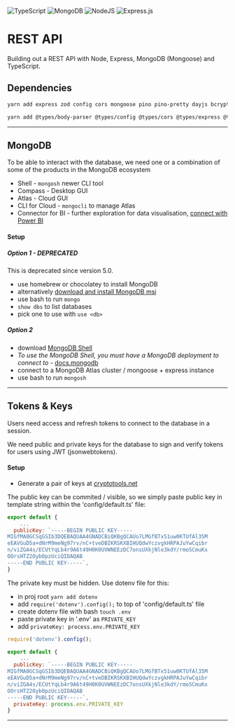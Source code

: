 ![TypeScript](https://img.shields.io/badge/typescript-%23007ACC.svg?style=for-the-badge&logo=typescript&logoColor=white)
![MongoDB](https://img.shields.io/badge/MongoDB-%234ea94b.svg?style=for-the-badge&logo=mongodb&logoColor=white)
![NodeJS](https://img.shields.io/badge/node.js-6DA55F?style=for-the-badge&logo=node.js&logoColor=white)
![Express.js](https://img.shields.io/badge/express.js-%23404d59.svg?style=for-the-badge&logo=express&logoColor=%2361DAFB)

# REST API

Building out a REST API with Node, Express, MongoDB (Mongoose) and TypeScript.

## Dependencies

```bash
yarn add express zod config cors mongoose pino pino-pretty dayjs bcrypt jsonwebtoken lodash nanoid
```

```bash
yarn add @types/body-parser @types/config @types/cors @types/express @types/node @types/pino @types/bcrypt @types/jsonwebtoken @types/lodash @types/nanoid ts-node-dev typescript -D
```

---

## MongoDB

To be able to interact with the database, we need one or a combination of some of the products in the MongoDB ecosystem

- Shell - `mongosh` newer CLI tool
- Compass - Desktop GUI
- Atlas - Cloud GUI
- CLI for Cloud - `mongocli` to manage Atlas
- Connector for BI - further exploration for data visualisation, [connect with Power BI](https://docs.mongodb.com/bi-connector/current/connect/powerbi/)

#### Setup

##### Option 1 - _DEPRECATED_

This is deprecated since version 5.0.

- use homebrew or chocolatey to install MongoDB
- alternatively [download and install MongoDB msi](https://docs.mongodb.com/manual/tutorial/install-mongodb-on-windows/)
- use bash to run `mongo`
- `show dbs` to list databases
- pick one to use with `use <db>`

##### Option 2

- download [MongoDB Shell](https://www.mongodb.com/try/download/shell)
- _To use the MongoDB Shell, you must have a MongoDB deployment to connect to_ - [docs.mongodb](https://docs.mongodb.com/mongodb-shell/install/)
- connect to a MongoDB Atlas cluster / mongoose + express instance
- use bash to run `mongosh`

---

## Tokens & Keys

Users need access and refresh tokens to connect to the database in a session.

We need public and private keys for the database to sign and verify tokens for users using JWT (jsonwebtokens).

#### Setup

- Generate a pair of keys at [cryptotools.net](https://cryptotools.net/rsagen)

The public key can be commited / visible, so we simply paste public key in template string within the 'config/default.ts' file:

```javascript
export default {
    ...
  publicKey: `-----BEGIN PUBLIC KEY-----
MIGfMA0GCSqGSIb3DQEBAQUAA4GNADCBiQKBgQCAUo7LMGfBTx51uw0KTUfAl35M
eEAVGuD5a+dNrM9meNg97rv/nC+tveDBIKRSKXBIHUQdwYczvgkHRPAJuYwCqibr
n/viZGA4s/ECUtYqLb4r9A6t49H0K0UVWNEEzDC7onsUXkjNle3kdY/rmoSCmuKx
OOrsHTZ2Oyb0pzUciQIDAQAB
-----END PUBLIC KEY-----`,
}
```

The private key must be hidden. Use dotenv file for this:

- in proj root `yarn add dotenv`
- add `require('dotenv').config();` to top of 'config/default.ts' file
- create dotenv file with bash `touch .env`
- paste private key in '.env' as `PRIVATE_KEY`
- add `privateKey: process.env.PRIVATE_KEY`

```javascript
require('dotenv').config();

export default {
    ...
  publicKey: `-----BEGIN PUBLIC KEY-----
MIGfMA0GCSqGSIb3DQEBAQUAA4GNADCBiQKBgQCAUo7LMGfBTx51uw0KTUfAl35M
eEAVGuD5a+dNrM9meNg97rv/nC+tveDBIKRSKXBIHUQdwYczvgkHRPAJuYwCqibr
n/viZGA4s/ECUtYqLb4r9A6t49H0K0UVWNEEzDC7onsUXkjNle3kdY/rmoSCmuKx
OOrsHTZ2Oyb0pzUciQIDAQAB
-----END PUBLIC KEY-----`,
  privateKey: process.env.PRIVATE_KEY
}
```

---

